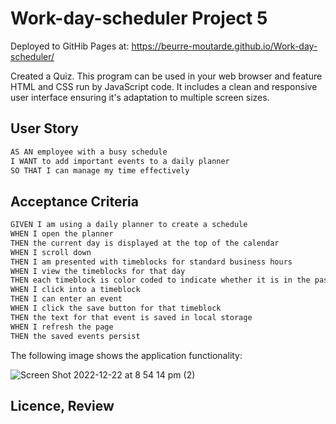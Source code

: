 # Work-day-scheduler Project 5

Deployed to GitHib Pages at: https://beurre-moutarde.github.io/Work-day-scheduler/

Created a Quiz. This program can be used in your web browser and feature HTML and CSS run by JavaScript code. It includes a clean and responsive user interface ensuring it's adaptation to multiple screen sizes.

## User Story

```md
AS AN employee with a busy schedule
I WANT to add important events to a daily planner
SO THAT I can manage my time effectively
```

## Acceptance Criteria

```md
GIVEN I am using a daily planner to create a schedule
WHEN I open the planner
THEN the current day is displayed at the top of the calendar
WHEN I scroll down
THEN I am presented with timeblocks for standard business hours
WHEN I view the timeblocks for that day
THEN each timeblock is color coded to indicate whether it is in the past, present, or future
WHEN I click into a timeblock
THEN I can enter an event
WHEN I click the save button for that timeblock
THEN the text for that event is saved in local storage
WHEN I refresh the page
THEN the saved events persist
```

The following image shows the application functionality: 

![Screen Shot 2022-12-22 at 8 54 14 pm (2)](https://user-images.githubusercontent.com/116129687/209108049-567dd9d9-7a10-4206-8f2a-d030fac71a55.png)

## Licence, Review



